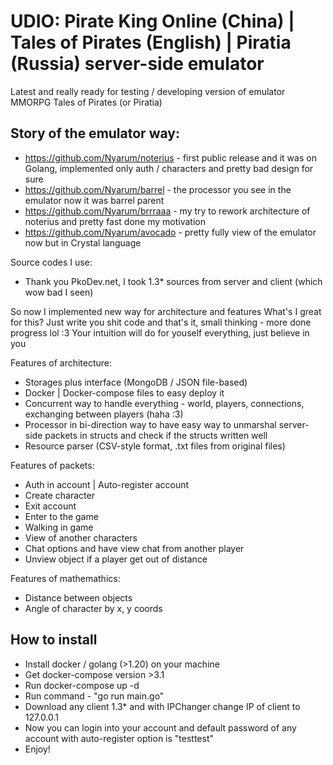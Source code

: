 # UDIO: Pirate King Online (China) | Tales of Pirates (English) | Piratia (Russia) server-side emulator
Latest and really ready for testing / developing version of emulator MMORPG Tales of Pirates (or Piratia)

## Story of the emulator way:
- https://github.com/Nyarum/noterius - first public release and it was on Golang, implemented only auth / characters and pretty bad design for sure
- https://github.com/Nyarum/barrel - the processor you see in the emulator now it was barrel parent
- https://github.com/Nyarum/brrraaa - my try to rework architecture of noterius and pretty fast done my motivation
- https://github.com/Nyarum/avocado - pretty fully view of the emulator now but in Crystal language

Source codes I use:
- Thank you PkoDev.net, I took 1.3* sources from server and client (which wow bad I seen)

So now I implemented new way for architecture and features
What's I great for this? Just write you shit code and that's it, small thinking - more done progress lol :3
Your intuition will do for youself everything, just believe in you

Features of architecture:
- Storages plus interface (MongoDB / JSON file-based)
- Docker | Docker-compose files to easy deploy it
- Concurrent way to handle everything - world, players, connections, exchanging between players (haha :3)
- Processor in bi-direction way to have easy way to unmarshal server-side packets in structs and check if the structs written well
- Resource parser (CSV-style format, .txt files from original files)

Features of packets:
- Auth in account | Auto-register account
- Create character
- Exit account
- Enter to the game
- Walking in game
- View of another characters
- Chat options and have view chat from another player
- Unview object if a player get out of distance

Features of mathemathics:
- Distance between objects
- Angle of character by x, y coords

## How to install

- Install docker / golang (>1.20) on your machine
- Get docker-compose version >3.1
- Run docker-compose up -d
- Run command - "go run main.go"
- Download any client 1.3* and with IPChanger change IP of client to 127.0.0.1
- Now you can login into your account and default password of any account with auto-register option is "testtest"
- Enjoy!